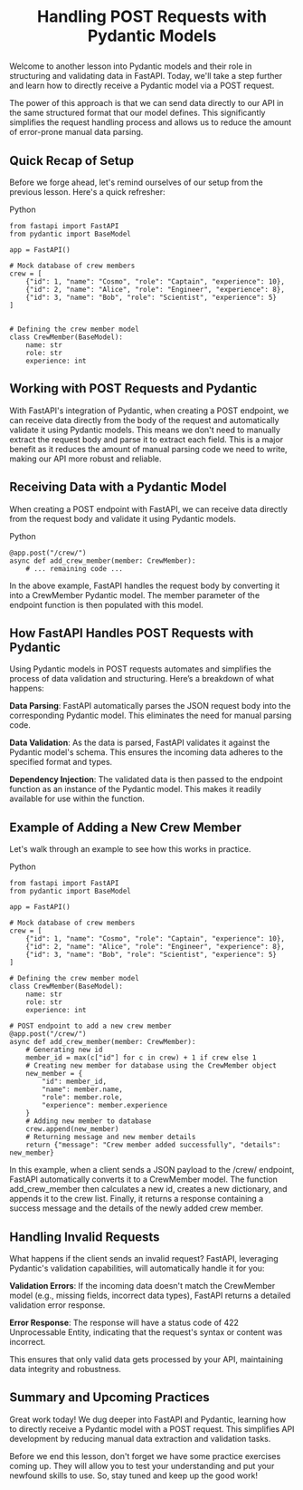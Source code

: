 # <p align="center"> Handling POST Requests with Pydantic Models</p>
Welcome to another lesson into Pydantic models and their role in structuring and validating data in FastAPI. Today, we'll take a step further and learn how to directly receive a Pydantic model via a POST request.

The power of this approach is that we can send data directly to our API in the same structured format that our model defines. This significantly simplifies the request handling process and allows us to reduce the amount of error-prone manual data parsing.

## Quick Recap of Setup
Before we forge ahead, let's remind ourselves of our setup from the previous lesson. Here's a quick refresher:

Python
```
from fastapi import FastAPI
from pydantic import BaseModel

app = FastAPI()

# Mock database of crew members
crew = [
    {"id": 1, "name": "Cosmo", "role": "Captain", "experience": 10},
    {"id": 2, "name": "Alice", "role": "Engineer", "experience": 8},
    {"id": 3, "name": "Bob", "role": "Scientist", "experience": 5}
]


# Defining the crew member model
class CrewMember(BaseModel):
    name: str
    role: str
    experience: int
```
## Working with POST Requests and Pydantic
With FastAPI's integration of Pydantic, when creating a POST endpoint, we can receive data directly from the body of the request and automatically validate it using Pydantic models. This means we don't need to manually extract the request body and parse it to extract each field. This is a major benefit as it reduces the amount of manual parsing code we need to write, making our API more robust and reliable.

## Receiving Data with a Pydantic Model
When creating a POST endpoint with FastAPI, we can receive data directly from the request body and validate it using Pydantic models.

Python
```
@app.post("/crew/")
async def add_crew_member(member: CrewMember):
    # ... remaining code ...
```
In the above example, FastAPI handles the request body by converting it into a CrewMember Pydantic model. The member parameter of the endpoint function is then populated with this model.

## How FastAPI Handles POST Requests with Pydantic
Using Pydantic models in POST requests automates and simplifies the process of data validation and structuring. Here’s a breakdown of what happens:

**Data Parsing**: FastAPI automatically parses the JSON request body into the corresponding Pydantic model. This eliminates the need for manual parsing code.

**Data Validation**: As the data is parsed, FastAPI validates it against the Pydantic model's schema. This ensures the incoming data adheres to the specified format and types.

**Dependency Injection**: The validated data is then passed to the endpoint function as an instance of the Pydantic model. This makes it readily available for use within the function.

## Example of Adding a New Crew Member
Let's walk through an example to see how this works in practice.

Python
```
from fastapi import FastAPI
from pydantic import BaseModel

app = FastAPI()

# Mock database of crew members
crew = [
    {"id": 1, "name": "Cosmo", "role": "Captain", "experience": 10},
    {"id": 2, "name": "Alice", "role": "Engineer", "experience": 8},
    {"id": 3, "name": "Bob", "role": "Scientist", "experience": 5}
]

# Defining the crew member model
class CrewMember(BaseModel):
    name: str
    role: str
    experience: int

# POST endpoint to add a new crew member
@app.post("/crew/")
async def add_crew_member(member: CrewMember):
    # Generating new id
    member_id = max(c["id"] for c in crew) + 1 if crew else 1
    # Creating new member for database using the CrewMember object
    new_member = {
        "id": member_id,
        "name": member.name,
        "role": member.role,
        "experience": member.experience
    }
    # Adding new member to database
    crew.append(new_member)
    # Returning message and new member details
    return {"message": "Crew member added successfully", "details": new_member}
```
In this example, when a client sends a JSON payload to the /crew/ endpoint, FastAPI automatically converts it to a CrewMember model. The function add_crew_member then calculates a new id, creates a new dictionary, and appends it to the crew list. Finally, it returns a response containing a success message and the details of the newly added crew member.

## Handling Invalid Requests
What happens if the client sends an invalid request? FastAPI, leveraging Pydantic's validation capabilities, will automatically handle it for you:

**Validation Errors**: If the incoming data doesn't match the CrewMember model (e.g., missing fields, incorrect data types), FastAPI returns a detailed validation error response.

**Error Response**: The response will have a status code of 422 Unprocessable Entity, indicating that the request's syntax or content was incorrect.

This ensures that only valid data gets processed by your API, maintaining data integrity and robustness.

## Summary and Upcoming Practices
Great work today! We dug deeper into FastAPI and Pydantic, learning how to directly receive a Pydantic model with a POST request. This simplifies API development by reducing manual data extraction and validation tasks.

Before we end this lesson, don't forget we have some practice exercises coming up. They will allow you to test your understanding and put your newfound skills to use. So, stay tuned and keep up the good work!

